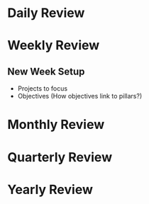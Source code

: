 # Daily Review

# Weekly Review

## New Week Setup
- Projects to focus
- Objectives (How objectives link to pillars?)

# Monthly Review 

# Quarterly Review

# Yearly Review

